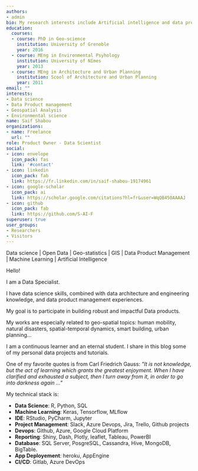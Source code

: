 ```yaml
---
authors:
- admin
bio: My research interests include Artificial intelligence and data products designing and deployement.
education:
  courses:
  - course: PhD in Geo-science
    institution: University of Grenoble
    year: 2016
  - course: MEng in Environmental Psyhology
    institution: University of Nîmes
    year: 2013
  - course: MEng in Architecture and Urban Planning
    institution: Scool of Architecture and Urban Planning
    year: 2011
email: ""
interests:
- Data science
- Data Product management
- Geospatial Analysis
- Environmental science
name: Saif Shabou
organizations:
- name: Freelance
  url: ""
role: Product Owner - Data Scientist
social:
- icon: envelope
  icon_pack: fas
  link: '#contact'
- icon: linkedin
  icon_pack: fab
  link: https://fr.linkedin.com/in/saif-shabou-19174961
- icon: google-scholar
  icon_pack: ai
  link: https://scholar.google.com/citations?hl=fr&user=WqQB450AAAAJ
- icon: github
  icon_pack: fab
  link: https://github.com/S-AI-F 
superuser: true
user_groups:
- Researchers
- Visitors
---
```


Data science | Open Data  | Geo-statistics | GIS | Data Product Management | Machine Learning | Artificial Intelligence 

Hello!

I am a Data Specialist. 

I have data science skills, combined with data architecture and engineering knowledge, and data product management experiences.

My goal is to participate in building robust and impactful Data products.

My works are especially related to geo-spatial topics: human mobility, natural disasters, spatial-temporal  dynamics, smart building, urban planning...

I am a continuous learner and an eternal student. I share in this blog some of my personal data projects and tutorials.

One of my favorite quotes is from Carl Friedrich Gauss: *"It is not knowledge, but the act of learning which grants the greatest enjoyment. When I have clarified and exhausted a subject, then I turn away from it, in order to go into darkness again ..."*

My technical stack is:

- **Data Science**: R, Python, SQL
- **Machine Learning**: Keras, Tensorflow, MLflow
- **IDE**: RStudio, PyCharm, Jupyter
- **Project Management**: Slack, Azure Devops, Jira, Trello, Github projects
- **Devops**: Github, Azure, Google Cloud Platform
- **Reporting**: Shiny, Dash, Plotly, leaflet, Tableau, PowerBI
- **Database**: SQL Server, PosgreSQL, Cassandra, Hive, MongoDB, BigTable.
- **App Deployement**: heroku, AppEngine
- **CI/CD**: Gitlab, Azure DevOps



